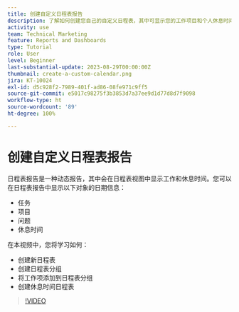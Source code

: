 ```yaml
---
title: 创建自定义日程表报告
description: 了解如何创建您自己的自定义日程表，其中可显示您的工作项目和个人休息时间。
activity: use
team: Technical Marketing
feature: Reports and Dashboards
type: Tutorial
role: User
level: Beginner
last-substantial-update: 2023-08-29T00:00:00Z
thumbnail: create-a-custom-calendar.png
jira: KT-10024
exl-id: d5c928f2-7989-401f-ad86-08fe971c9ff5
source-git-commit: e5017c98275f3b3853d7a37ee9d1d77d8d7f9098
workflow-type: ht
source-wordcount: '89'
ht-degree: 100%

---
```


# 创建自定义日程表报告

日程表报告是一种动态报告，其中会在日程表视图中显示工作和休息时间。您可以在日程表报告中显示以下对象的日期信息：

* 任务
* 项目
* 问题
* 休息时间

在本视频中，您将学习如何：

* 创建新日程表
* 创建日程表分组
* 将工作项添加到日程表分组
* 创建休息时间日程表

>[!VIDEO](https://video.tv.adobe.com/v/3423482/?quality=12&learn=on)

